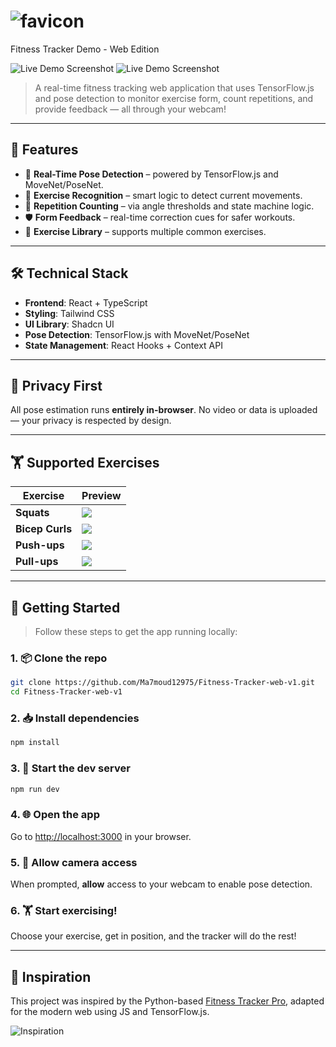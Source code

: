 # ![favicon](https://github.com/user-attachments/assets/d3d32c3c-8253-4596-aac6-7fe1b40ab2b1)
 Fitness Tracker Demo - Web Edition

![Live Demo Screenshot](https://github.com/user-attachments/assets/09b6c732-0cd9-40d5-a38d-1de569dd051b)
![Live Demo Screenshot](https://github.com/user-attachments/assets/c89c30a7-1c69-4c33-a919-d94407297ace)

> A real-time fitness tracking web application that uses TensorFlow.js and pose detection to monitor exercise form, count repetitions, and provide feedback — all through your webcam!

---

## 🚀 Features

- 🎯 **Real-Time Pose Detection** – powered by TensorFlow.js and MoveNet/PoseNet.
- 🧠 **Exercise Recognition** – smart logic to detect current movements.
- 🔁 **Repetition Counting** – via angle thresholds and state machine logic.
- 🛡️ **Form Feedback** – real-time correction cues for safer workouts.
- 🧾 **Exercise Library** – supports multiple common exercises.

---

## 🛠️ Technical Stack

- **Frontend**: React + TypeScript  
- **Styling**: Tailwind CSS  
- **UI Library**: Shadcn UI  
- **Pose Detection**: TensorFlow.js with MoveNet/PoseNet  
- **State Management**: React Hooks + Context API  

---

## 🔐 Privacy First

All pose estimation runs **entirely in-browser**. No video or data is uploaded — your privacy is respected by design.

---

## 🏋️ Supported Exercises

| Exercise      | Preview |
|---------------|---------|
| **Squats**     | ![](https://i.pinimg.com/originals/42/52/27/425227c898782116a5955666be277885.gif) |
| **Bicep Curls**| ![](https://i.pinimg.com/originals/68/4d/50/684d50925eabbdf60f66d4bf7013c9ef.gif) |
| **Push-ups**   | ![](https://i.pinimg.com/originals/fd/bb/09/fdbb092b58863e5c86fdb8bb1411fcea.gif) |
| **Pull-ups**   | ![](https://tunturi.org/Blogs/2022/09-pull-up.gif) |

---

## 🧪 Getting Started

> Follow these steps to get the app running locally:

### 1. 📦 Clone the repo

```bash
git clone https://github.com/Ma7moud12975/Fitness-Tracker-web-v1.git
cd Fitness-Tracker-web-v1
```

### 2. 📥 Install dependencies

```bash
npm install
```

### 3. 🧪 Start the dev server

```bash
npm run dev
```

### 4. 🌐 Open the app

Go to [http://localhost:3000](http://localhost:3000) in your browser.

### 5. 🎥 Allow camera access

When prompted, **allow** access to your webcam to enable pose detection.

### 6. 🏋️ Start exercising!

Choose your exercise, get in position, and the tracker will do the rest!

---

## 🌟 Inspiration

This project was inspired by the Python-based [Fitness Tracker Pro](https://github.com/a1harfoush/Fitness_Tracker_Pro), adapted for the modern web using JS and TensorFlow.js.

![Inspiration](https://github.com/user-attachments/assets/3c369613-96d2-48a4-b302-b330bd863fec)
